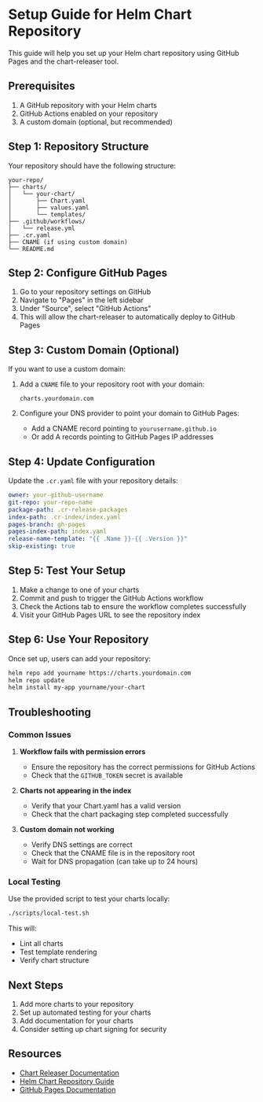 # Setup Guide for Helm Chart Repository

This guide will help you set up your Helm chart repository using GitHub Pages and the chart-releaser tool.

## Prerequisites

1. A GitHub repository with your Helm charts
2. GitHub Actions enabled on your repository
3. A custom domain (optional, but recommended)

## Step 1: Repository Structure

Your repository should have the following structure:

```
your-repo/
├── charts/
│   └── your-chart/
│       ├── Chart.yaml
│       ├── values.yaml
│       └── templates/
├── .github/workflows/
│   └── release.yml
├── .cr.yaml
├── CNAME (if using custom domain)
└── README.md
```

## Step 2: Configure GitHub Pages

1. Go to your repository settings on GitHub
2. Navigate to "Pages" in the left sidebar
3. Under "Source", select "GitHub Actions"
4. This will allow the chart-releaser to automatically deploy to GitHub Pages

## Step 3: Custom Domain (Optional)

If you want to use a custom domain:

1. Add a `CNAME` file to your repository root with your domain:
   ```
   charts.yourdomain.com
   ```

2. Configure your DNS provider to point your domain to GitHub Pages:
   - Add a CNAME record pointing to `yourusername.github.io`
   - Or add A records pointing to GitHub Pages IP addresses

## Step 4: Update Configuration

Update the `.cr.yaml` file with your repository details:

```yaml
owner: your-github-username
git-repo: your-repo-name
package-path: .cr-release-packages
index-path: .cr-index/index.yaml
pages-branch: gh-pages
pages-index-path: index.yaml
release-name-template: "{{ .Name }}-{{ .Version }}"
skip-existing: true
```

## Step 5: Test Your Setup

1. Make a change to one of your charts
2. Commit and push to trigger the GitHub Actions workflow
3. Check the Actions tab to ensure the workflow completes successfully
4. Visit your GitHub Pages URL to see the repository index

## Step 6: Use Your Repository

Once set up, users can add your repository:

```bash
helm repo add yourname https://charts.yourdomain.com
helm repo update
helm install my-app yourname/your-chart
```

## Troubleshooting

### Common Issues

1. **Workflow fails with permission errors**
   - Ensure the repository has the correct permissions for GitHub Actions
   - Check that the `GITHUB_TOKEN` secret is available

2. **Charts not appearing in the index**
   - Verify that your Chart.yaml has a valid version
   - Check that the chart packaging step completed successfully

3. **Custom domain not working**
   - Verify DNS settings are correct
   - Check that the CNAME file is in the repository root
   - Wait for DNS propagation (can take up to 24 hours)

### Local Testing

Use the provided script to test your charts locally:

```bash
./scripts/local-test.sh
```

This will:
- Lint all charts
- Test template rendering
- Verify chart structure

## Next Steps

1. Add more charts to your repository
2. Set up automated testing for your charts
3. Add documentation for your charts
4. Consider setting up chart signing for security

## Resources

- [Chart Releaser Documentation](https://github.com/helm/chart-releaser)
- [Helm Chart Repository Guide](https://helm.sh/docs/topics/chart_repository/)
- [GitHub Pages Documentation](https://docs.github.com/en/pages)
